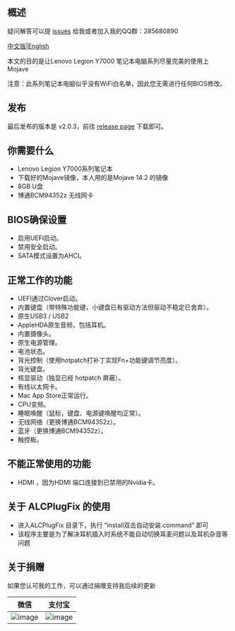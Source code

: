## 概述

疑问解答可以提 [issues](https://github.com/xiaoMGitHub/Lenovo_Y7000-Y530_Hackintosh/issues) 给我或者加入我的QQ群：285680890

[中文版](https://github.com/xiaoMGitHub/Lenovo_Y7000-Y530_Hackintosh/blob/master/README.md)|[English](https://github.com/xiaoMGitHub/Lenovo_Y7000-Y530_Hackintosh/blob/master/README-en.md)

本文的目的是让Lenovo Legion Y7000 笔记本电脑系列尽量完美的使用上Mojave

注意：此系列笔记本电脑似乎没有WiFi白名单，因此您无需进行任何BIOS修改。

## 发布

最后发布的版本是 v2.0.3，前往 [release page](https://github.com/xiaoMGitHub/Lenovo_Y7000-Y530_Hackintosh/releases) 下载即可。

## 你需要什么
- Lenovo Legion Y7000系列笔记本
- 下载好的Mojave镜像，本人用的是Mojave 14.2 的镜像
- 8GB U盘
- 博通BCM94352z 无线网卡

## BIOS确保设置
- 启用UEFI启动。
- 禁用安全启动。
- SATA模式设置为AHCI。

## 正常工作的功能
- UEFI通过Clover启动。
- 内置键盘（带特殊功能键，小键盘已有驱动方法但驱动不稳定已舍弃）。
- 原生USB3 / USB2 
- AppleHDA原生音频，包括耳机。
- 内置摄像头。
- 原生电源管理。
- 电池状态。
- 背光控制（使用hotpatch打补丁实现Fn+功能键调节亮度）。
- 背光键盘。
- 核显驱动（独显已经 hotpatch 屏蔽）。
- 有线以太网卡。
- Mac App Store正常运行。
- CPU变频。
- 睡眠唤醒（鼠标，键盘、电源键唤醒均正常）。
- 无线网络（更换博通BCM94352z）。
- 蓝牙（更换博通BCM94352z）。
- 触控板。

## 不能正常使用的功能
- HDMI ，因为HDMI 端口连接到已禁用的Nvidia卡。

## 关于 ALCPlugFix 的使用
- 进入ALCPlugFix 目录下，执行 “install双击自动安装.command” 即可
- 该程序主要是为了解决耳机插入时系统不能自动切换耳麦问题以及耳机杂音等问题

## 关于捐赠

如果您认可我的工作，可以通过捐赠支持我后续的更新

| 微信                                                       | 支付宝                                               |
| ---------------------------------------------------------- | ---------------------------------------------------- |
| ![image](https://github.com/xiaoMGitHub/Lenovo_Y7000-Y530_Hackintosh/blob/master/screenshot/%E5%BE%AE%E4%BF%A1160.jpg) | ![image](https://github.com/xiaoMGitHub/Lenovo_Y7000-Y530_Hackintosh/blob/master/screenshot/%E6%94%AF%E4%BB%98%E5%AE%9D160.jpg) |



